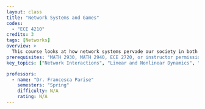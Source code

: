 ```yaml
---
layout: class
title: "Network Systems and Games"
codes:
  - "ECE 4210"
credits: 3
tags: [Networks]
overview: >
  This course looks at how network systems pervade our society in both social and technological contexts, like performance and resilience properties of large-scale multi-agent systems, such as the electric power grids, the internet of things, traffic or robotic sensor networks. Students will learn  how to mathematically describe network interactions, analyze linear and nonlinear dynamics over networks, and understand and analyze strategic behavior over networks.
prerequisites: "MATH 2930, MATH 2940, ECE 2720, or instructor permission"
key_topics: ["Network Interactions", "Linear and Nonlinear Dynamics", "System Behavior"]

professors:
  - name: "Dr. Francesca Parise"
    semesters: "Spring"
    difficulty: N/A
    rating: N/A
---
```

